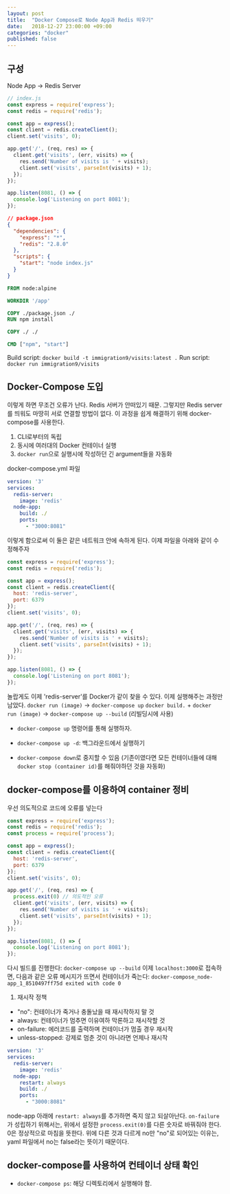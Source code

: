 ```yaml
---
layout: post
title:  "Docker Compose로 Node App과 Redis 띄우기"
date:   2018-12-27 23:00:00 +09:00
categories: "docker"
published: false
---
```



## 구성
Node App -> Redis Server

```javascript
// index.js
const express = require('express');
const redis = require('redis');

const app = express();
const client = redis.createClient();
client.set('visits', 0);

app.get('/', (req, res) => {
  client.get('visits', (err, visits) => {
    res.send('Number of visits is ' + visits);
    client.set('visits', parseInt(visits) + 1);
  });
});

app.listen(8081, () => {
  console.log('Listening on port 8081');
});
```

```json
// package.json
{
  "dependencies": {
    "express": "*",
    "redis": "2.8.0"
  },
  "scripts": {
    "start": "node index.js"
  }
}
```

```Dockerfile
FROM node:alpine

WORKDIR '/app'

COPY ./package.json ./
RUN npm install

COPY ./ ./

CMD ["npm", "start"]
```

Build script: `docker build -t immigration9/visits:latest .`
Run script: `docker run immigration9/visits`

## Docker-Compose 도입
이렇게 하면 무조건 오류가 난다. Redis 서버가 안떠있기 때문.
그렇지만 Redis server를 띄워도 마땅히 서로 연결할 방법이 없다.
이 과정을 쉽게 해결하기 위해 docker-compose를 사용한다.

1. CLI로부터의 독립
2. 동시에 여러대의 Docker 컨테이너 실행
3. `docker run`으로 실행시에 작성하던 긴 argument들을 자동화

docker-compose.yml 파일
```yaml
version: '3'
services: 
  redis-server:
    image: 'redis'
  node-app:
    build: ./
    ports:
      - "3000:8081"
```

이렇게 함으로써 이 둘은 같은 네트워크 안에 속하게 된다.
이제 파일을 아래와 같이 수정해주자
```javascript
const express = require('express');
const redis = require('redis');

const app = express();
const client = redis.createClient({
  host: 'redis-server',
  port: 6379
});
client.set('visits', 0);

app.get('/', (req, res) => {
  client.get('visits', (err, visits) => {
    res.send('Number of visits is ' + visits);
    client.set('visits', parseInt(visits) + 1);
  });
});

app.listen(8081, () => {
  console.log('Listening on port 8081');
});
```

놀랍게도 이제 'redis-server'를 Docker가 같이 찾을 수 있다. 이제 실행해주는 과정만 남았다.
`docker run (image)` -> `docker-compose up`
`docker build.` + `docker run (image)` -> `docker-compose up --build` (리빌딩시에 사용)

* `docker-compose up` 명령어를 통해 실행하자.

* `docker-compose up -d`: 백그라운드에서 실행하기

* `docker-compose down`로 중지할 수 있음 (기존이였다면 모든 컨테이너들에 대해 `docker stop (container id)`를 해줘야하던 것을 자동화)

## docker-compose를 이용하여 container 정비
우선 의도적으로 코드에 오류를 넣는다
```javascript
const express = require('express');
const redis = require('redis');
const process = require('process');

const app = express();
const client = redis.createClient({
  host: 'redis-server',
  port: 6379
});
client.set('visits', 0);

app.get('/', (req, res) => {
  process.exit(0) // 의도적인 오류
  client.get('visits', (err, visits) => {
    res.send('Number of visits is ' + visits);
    client.set('visits', parseInt(visits) + 1);
  });
});

app.listen(8081, () => {
  console.log('Listening on port 8081');
});

```
다시 빌드를 진행한다: `docker-compose up --build`
이제 `localhost:3000`로 접속하면, 다음과 같은 오류 메시지가 뜨면서 컨테이너가 죽는다: `docker-compose_node-app_1_8510497ff75d exited with code 0`

1. 재시작 정책
* "no": 컨테이너가 죽거나 충돌났을 때 재시작하지 말 것
* always: 컨테이너가 멈추면 이유여하 막론하고 재시작할 것
* on-failure: 에러코드를 출력하며 컨테이너가 멈출 경우 재시작
* unless-stopped: 강제로 멈춘 것이 아니라면 언제나 재시작

```yaml
version: '3'
services: 
  redis-server:
    image: 'redis'
  node-app:
    restart: always
    build: ./
    ports:
      - "3000:8081"
```
node-app 아래에 `restart: always`를 추가하면 죽지 않고 되살아난다.
`on-failure`가 성립하기 위해서는, 위에서 설정한 `process.exit(0)`를 다른 숫자로 바꿔줘야 한다. 0은 정상적으로 마침을 뜻한다.
위에 다른 것과 다르게 no만 "no"로 되어있는 이유는, yaml 파일에서 no는 false라는 뜻이기 때문이다.

## docker-compose를 사용하여 컨테이너 상태 확인
* `docker-compose ps`: 해당 디렉토리에서 실행해야 함.


